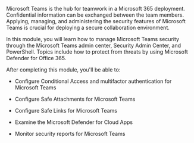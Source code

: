 Microsoft Teams is the hub for teamwork in a Microsoft 365 deployment. Confidential information can be exchanged between the team members. Applying, managing, and administering the security features of Microsoft Teams is crucial for deploying a secure collaboration environment.

In this module, you will learn how to manage Microsoft Teams security through the Microsoft Teams admin center, Security Admin Center, and PowerShell. Topics include how to protect from threats by using Microsoft Defender for Office 365.

After completing this module, you'll be able to:

- Configure Conditional Access and multifactor authentication for Microsoft Teams

- Configure Safe Attachments for Microsoft Teams

- Configure Safe Links for Microsoft Teams

- Examine the Microsoft Defender for Cloud Apps

- Monitor security reports for Microsoft Teams
